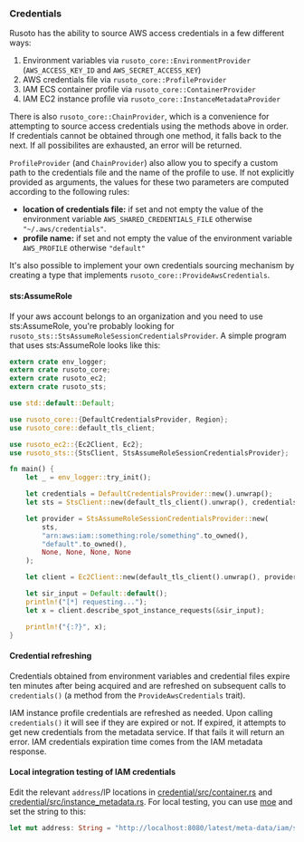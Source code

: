 ### Credentials

Rusoto has the ability to source AWS access credentials in a few different ways:

1. Environment variables via `rusoto_core::EnvironmentProvider` (`AWS_ACCESS_KEY_ID` and `AWS_SECRET_ACCESS_KEY`)
2. AWS credentials file via `rusoto_core::ProfileProvider`
3. IAM ECS container profile via `rusoto_core::ContainerProvider`
4. IAM EC2 instance profile via `rusoto_core::InstanceMetadataProvider`

There is also `rusoto_core::ChainProvider`, which is a convenience for attempting to source access credentials using the methods above in order.
If credentials cannot be obtained through one method, it falls back to the next.
If all possibilites are exhausted, an error will be returned.

`ProfileProvider` (and `ChainProvider`) also allow you to specify a custom path to the credentials file and the name of the profile to use.
If not explicitly provided as arguments, the values for these two parameters are computed according to the following rules:
* **location of credentials file:** if set and not empty the value of the environment variable ```AWS_SHARED_CREDENTIALS_FILE``` otherwise ```"~/.aws/credentials"```.
* **profile name:** if set and not empty the value of the environment variable ```AWS_PROFILE``` otherwise ```"default"```

It's also possible to implement your own credentials sourcing mechanism by creating a type that implements `rusoto_core::ProvideAwsCredentials`.

#### sts:AssumeRole

If your aws account belongs to an organization and you need to use sts:AssumeRole, you're probably looking for `rusoto_sts::StsAssumeRoleSessionCredentialsProvider`. A simple program that uses sts:AssumeRole looks like this:

```rust
extern crate env_logger;
extern crate rusoto_core;
extern crate rusoto_ec2;
extern crate rusoto_sts;

use std::default::Default;

use rusoto_core::{DefaultCredentialsProvider, Region};
use rusoto_core::default_tls_client;

use rusoto_ec2::{Ec2Client, Ec2};
use rusoto_sts::{StsClient, StsAssumeRoleSessionCredentialsProvider};

fn main() {
    let _ = env_logger::try_init();

    let credentials = DefaultCredentialsProvider::new().unwrap();
    let sts = StsClient::new(default_tls_client().unwrap(), credentials, Region::EuWest1);

    let provider = StsAssumeRoleSessionCredentialsProvider::new(
        sts,
        "arn:aws:iam::something:role/something".to_owned(),
        "default".to_owned(),
        None, None, None, None
    );

    let client = Ec2Client::new(default_tls_client().unwrap(), provider, Region::UsEast1);

    let sir_input = Default::default();
    println!("[*] requesting...");
    let x = client.describe_spot_instance_requests(&sir_input);

    println!("{:?}", x);
}
```

#### Credential refreshing

Credentials obtained from environment variables and credential files expire ten minutes after being acquired and are refreshed on subsequent calls to `credentials()` (a method from the `ProvideAwsCredentials` trait).

IAM instance profile credentials are refreshed as needed.
Upon calling `credentials()` it will see if they are expired or not.
If expired, it attempts to get new credentials from the metadata service.
If that fails it will return an error.
IAM credentials expiration time comes from the IAM metadata response.

#### Local integration testing of IAM credentials

Edit the relevant `address`/IP locations in [credential/src/container.rs](credential/src/container.rs) and [credential/src/instance_metadata.rs](credential/src/instance_metadata.rs).
For local testing, you can use [moe](https://github.com/matthewkmayer/moe) and set the string to this:

```rust
let mut address: String = "http://localhost:8080/latest/meta-data/iam/security-credentials".to_owned();
```
